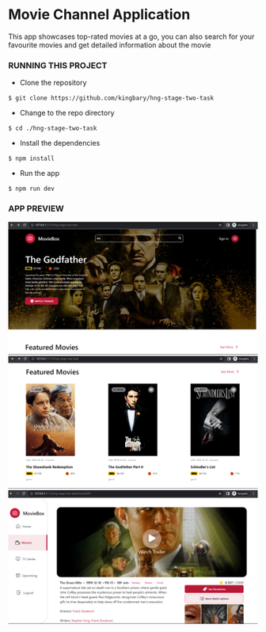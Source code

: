 # Movie Channel Application

This app showcases top-rated movies at a go, you can also search for your favourite movies and get detailed information about the movie

### RUNNING THIS PROJECT

- Clone the repository

```
$ git clone https://github.com/kingbary/hng-stage-two-task
```

- Change to the repo directory

```
$ cd ./hng-stage-two-task
```


- Install the dependencies

```
$ npm install
```

- Run the app

```
$ npm run dev
```

### APP PREVIEW
![thumbnail](./public/screenshot-1.png)
![thumbnail](./public/screenshot-2.png)
![thumbnail](./public/screenshot-3.png)
